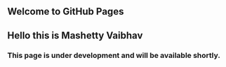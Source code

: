 ~~~



~~~


## Welcome to GitHub Pages

## Hello this is Mashetty Vaibhav

### This page is under development and will be available shortly.
